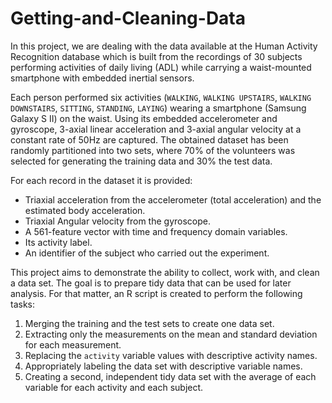 # Getting-and-Cleaning-Data
In this project, we are dealing with the data available at the Human Activity Recognition database which is built from the recordings of 30 subjects performing activities of daily living (ADL) while carrying a waist-mounted smartphone with embedded inertial sensors.  

Each person performed six activities (`WALKING`, `WALKING UPSTAIRS`, `WALKING DOWNSTAIRS`, `SITTING`, `STANDING`, `LAYING`) wearing a smartphone (Samsung Galaxy S II) on the waist. Using its embedded accelerometer and gyroscope, 3-axial linear acceleration and 3-axial angular velocity at a constant rate of 50Hz are captured. The obtained dataset has been randomly partitioned into two sets, where 70% of the volunteers was selected for generating the training data and 30% the test data.  

For each record in the dataset it is provided:  

  * Triaxial acceleration from the accelerometer (total acceleration) and the estimated body acceleration.
  * Triaxial Angular velocity from the gyroscope.
  * A 561-feature vector with time and frequency domain variables.
  * Its activity label.
  * An identifier of the subject who carried out the experiment.  
  
This project aims to demonstrate the ability to collect, work with, and clean a data set. The goal is to prepare tidy data that can be used for later analysis. For that matter, an R script is created to perform the following tasks:  

1. Merging the training and the test sets to create one data set.
2. Extracting only the measurements on the mean and standard deviation for each measurement.
3. Replacing the `activity` variable values with descriptive activity names.
4. Appropriately labeling the data set with descriptive variable names.
5. Creating a second, independent tidy data set with the average of each variable for each activity and each subject.
